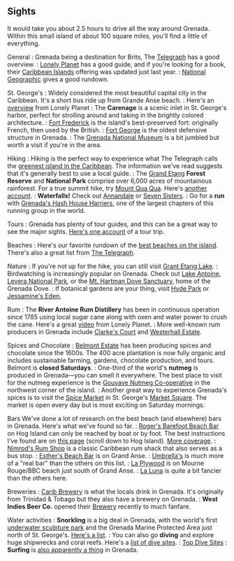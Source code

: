 ## Sights

It would take you about 2.5 hours to drive all the way around Grenada. Within this small island of about 100 square miles, you'll find a little of everything.

General
: Grenada being a destination for Brits, The [Telegraph](https://www.telegraph.co.uk/travel/destinations/caribbean/grenada/articles/grenada-travel-guide/) has a good overview.
: [Lonely Planet](https://www.lonelyplanet.com/grenada) has a good guide, and if you're looking for a book, their [Caribbean Islands](http://a.co/d/aHDdYD8) offering was updated just last year.
: [National Geographic](https://www.nationalgeographic.com/travel/destinations/north-america/grenada/top-things-to-do/) gives a good rundown.

St. George's
: Widely considered the most beautiful capital city in the Caribbean. It's a short bus ride up from Grande Anse beach.
: Here's an [overview](https://www.lonelyplanet.com/grenada/grenada-island/st-georges) from Lonely Planet
: The **Carenage** is a scenic inlet in St. George's harbor, perfect for strolling around and taking in the brightly colored architecture.
: [Fort Frederick](https://www.lonelyplanet.com/grenada/st-georges/attractions/fort-frederick/a/poi-sig/1395090/358047) is the island's best-preserved fort: originally French, then used by the British.
: [Fort George](http://www.puregrenada.com/explore/attractions/historic-sites/fort-george/#.W6MVp9hKh0s) is the oldest defensive structure in Grenada.
: The [Grenada National Museum](http://www.puregrenada.com/explore/attractions/historic-sites/grenada-national-museum/#.W6MV6thKh0s) is a bit jumbled but worth a visit if you're in the area.

Hiking
: Hiking is the perfect way to experience what The Telegraph calls the [greenest island in the Caribbean](https://www.telegraph.co.uk/travel/destinations/caribbean/grenada/articles/hiking-the-best-way-to-see-grenada/). The information we've read suggests that it's generally best to use a local guide.
: The [Grand Etang](https://www.bradtguides.com/destinations/north-america-caribbean/grenada/grand-etang-national-park.html) **Forest Reserve** and **National Park** comprise over 6,000 acres of mountainous rainforest. For a true summit hike, try [Mount Qua Qua](https://www.summitpost.org/mount-qua-qua/970228). Here's [another account](https://actoutwithaislinn.bangordailynews.com/2016/01/12/one-minute-hikes/1-minute-hike-mount-qua-qua-in-grenada/).
: **Waterfalls!** Check out [Annandale](https://www.jmpeltier.com/2016/02/01/grenadas-waterfalls-annandale-falls/) or [Seven Sisters](https://www.jmpeltier.com/2016/02/03/grenadas-waterfalls-seven-sisters-falls/). 
: Go for a **run** with [Grenada's Hash House Harriers](http://grenadahash.com/), one of the largest chapters of this running group in the world.

Tours
: Grenada has plenty of tour guides, and this can be a great way to see the major sights. [Here's one account](https://www.jmpeltier.com/2016/01/14/grenada-the-pre-tour-island-tour/) of a tour trip.

Beaches
: Here's our favorite rundown of the [best beaches on the island](https://www.goatsontheroad.com/travel-guide-best-beaches-grenada/). There's also a great list from [The Telegraph](https://www.telegraph.co.uk/travel/destinations/caribbean/grenada/articles/grenada-beaches/).

Nature
: If you're not up for the hike, you can still visit [Grant Etang Lake](http://www.puregrenada.com/explore/attractions/eco-sites/grand-etang-lake/).
: Birdwatching is increasingly popular on Grenada. Check out [Lake Antoine](http://www.puregrenada.com/explore/attractions/eco-sites/lake-antoine/), [Levera National Park](http://www.puregrenada.com/explore/attractions/eco-sites/levera-national-park/), or the [Mt. Hartman Dove Sanctuary](http://www.puregrenada.com/explore/attractions/eco-sites/mt-hartman-dove-sancturay/), home of the Grenada Dove.
: If botanical gardens are your thing, visit [Hyde Park](https://www.hydeparkgrenada.com/where-to-find-us.html) or [Jessamine's Eden](http://www.jessamine-eden.com/), 

Rum
: The **River Antoine Rum Distillery** has been in continuous operation since 1785 using local sugar cane along with oxen and water power to crush the cane. Here's a great [video](https://www.lonelyplanet.com/video/just-back-from-tasting-rum-in-grenada/v/vid/671) from Lonely Planet.
: More well-known rum producers in Grenada include [Clarke's Court](http://www.clarkescourtrum.com/about-us) and [Westerhall Estate](http://www.grenadagrenadines.com/explore/attractions/historic-sites/westerhall-estate/). 

Spices and Chocolate
: [Belmont Estate](http://www.belmontestate.net) has been producing spices and chocolate since the 1600s. The 400 acre plantation is now fully organic and includes sustainable farming, gardens, chocolate production, and tours. Belmont is **closed Saturdays**.
: One-third of the world's **nutmeg** is produced in Grenada—you can smell it everywhere. The best place to visit for the nutmeg experience is the [Gouyave Nutmeg Co-operative](https://www.lonelyplanet.com/grenada/gouyave/attractions/nutmeg-processing-cooperative/a/poi-sig/1395288/1331176) in the northwest corner of the island.
: Another great way to experience Grenada's spices is to visit the [Spice Market](https://www.usatoday.com/story/travel/experience/food-and-wine/2017/04/06/spice-market-square-st-georges-grenada/100070154/) in St. George's [Market Square](https://www.lonelyplanet.com/grenada/st-georges/attractions/st-george-s-market-square/a/poi-sig/1395094/358052). The market is open every day but is most exciting on Saturday mornings.

Bars
We've done a lot of research on the best beach (and elsewhere) bars in Grenada. Here's what we've found so far.
: [Roger's Barefoot Beach Bar](https://www.facebook.com/Rogers-Barefoot-Beach-Bar-279452722107143/) on Hog Island can only be reached by boat or by foot. The best instructions I've found are on [this page](https://www.goatsontheroad.com/travel-guide-best-beaches-grenada/) (scroll down to Hog Island). [More coverage](https://beachbarbums.com/2015/11/19/liming-the-day-away-at-rogers-beach-bar-in-grenada/).
: [Nimrod's Rum Shop](https://www.facebook.com/Nimrods-Rum-Shop-171746412936916/) is a classic Caribbean rum shack that also serves as a bus stop.
: [Esther's Beach Bar](https://www.facebook.com/esthers.beachbar) is on Grand Anse.
: [Umbrella's](http://www.jayeatz.com/blog/so-its-sunny-out-and-you-cant-find-shade-head-for-an-umbrella-umbrellas-beach-bar-in-grenada) is much more of a "real bar" than the others on this list.
: [La Plywood](http://laplywood.restaurantwebx.com/) is on Mourne Rouge/BBC beach just south of Grand Anse. 
: [La Luna](http://www.laluna.com/indulge/grenada-bars/) is quite a bit fancier than the others here.

Breweries
: [Carib Brewery](http://www.caribbrewery.com/brewery-2/grenada) is what the locals drink in Grenada. It's originally from Trinidad & Tobago but they also have a brewery on Grenada.
: **West Indies Beer Co.** opened their [Brewery](http://www.westindiesbeer.com/bar.html) recently to much fanfare.

Water activities
: **Snorkling** is a big deal in Grenada, with the world's first [underwater sculpture park](https://www.lonelyplanet.com/grenada/st-georges/attractions/underwater-sculpture-park/a/poi-sig/1555233/358047) and the Grenada Marine Protected Area just north of St. George's. [Here's a list](http://caribya.com/grenada/snorkeling/).
: You can also go **diving** and explore huge shipwrecks and coral reefs. Here's a [list of dive sites](https://www.divegrenada.com/sites.htm).
: [Top Dive Sites](https://www.lonelyplanet.com/grenada/in-location/activities/a/nar/5b0cbad0-d52c-4564-aa6a-8786c80fe2e7/358047)
: **Surfing** is [also apparently a thing](https://sloutdoorsmag.com/travel/surfspots/surfing-grenada/) in Grenada.
